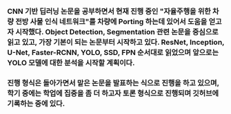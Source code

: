 <br/>

### CNN 기반 딥러닝 논문을 공부하면서 현재 진행 중인 "자율주행을 위한 차량 전방 사물 인식 네트워크"를 차량에 Porting 하는데 있어서 도움을 얻고자 시작했다. Object Detection, Segmentation 관련 논문을 중심으로 읽고 있고, 가장 기본이 되는 논문부터 시작하고 있다. ResNet, Inception, U-Net, Faster-RCNN, YOLO, SSD, FPN 순서대로 읽었으며 앞으로는 YOLO 모델에 대한 분석을 시작할 계획이다.

### 진행 형식은 돌아가면서 맡은 논문을 발표하는 식으로 진행을 하고 있으며, 학기 중에는 학업에 집중을 좀 더 하고자 토론 형식으로 진행되며 깃허브에 기록하는 중에 있다.
